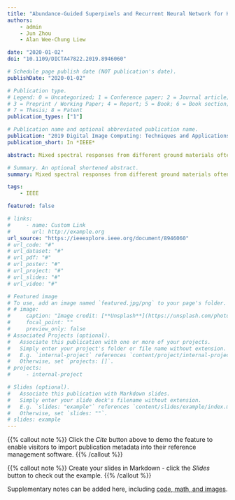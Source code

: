 ```yaml
---
title: "Abundance-Guided Superpixels and Recurrent Neural Network for Hyperspectral Image Classification"
authors:
    - admin
    - Jun Zhou
    - Alan Wee-Chung Liew

date: "2020-01-02"
doi: "10.1109/DICTA47822.2019.8946060"

# Schedule page publish date (NOT publication's date).
publishDate: "2020-01-02"

# Publication type.
# Legend: 0 = Uncategorized; 1 = Conference paper; 2 = Journal article;
# 3 = Preprint / Working Paper; 4 = Report; 5 = Book; 6 = Book section;
# 7 = Thesis; 8 = Patent
publication_types: ["1"]

# Publication name and optional abbreviated publication name.
publication: "2019 Digital Image Computing: Techniques and Applications (DICTA)"
publication_short: In *IEEE*

abstract: Mixed spectral responses from different ground materials often create confusions in complex remote sensing scenes and restrict classification performance. In this regard, unmixing approaches are being successfully carried out to decompose mixed pixels into a collection of spectral signatures. In this paper, we propose a method to integrate unmixing into a deep feature learning model in order to classify hyperspectral data. We propose to generate superpixels from the abundance estimations of the underlying materials of the image obtained from an unsupervised endmember extraction algorithm called vertex component analysis (VCA). The mean abundances of the superpixels are then used as features for a deep classifier. Our proposed deep model, formulated as a joint convolutional neural network and recurrent neural network, receives significant spectral-spatial information in the data to produce better and powerful features and achieve improved classification performance than several alternative methods.

# Summary. An optional shortened abstract.
summary: Mixed spectral responses from different ground materials often create confusions in complex remote sensing scenes and restrict classification performance. In this regard, unmixing approaches are being successfully carried out to decompose mixed pixels into a collection of spectral signatures. In this paper, we propose a method to integrate unmixing into a deep feature learning model in order to classify hyperspectral data. We propose to generate superpixels from the abundance estimations of the underlying materials of the image obtained from an unsupervised endmember extraction algorithm called vertex component analysis (VCA). The mean abundances of the superpixels are then used as features for a deep classifier. Our proposed deep model, formulated as a joint convolutional neural network and recurrent neural network, receives significant spectral-spatial information in the data to produce better and powerful features and achieve improved classification performance than several alternative methods.

tags:
    - IEEE

featured: false

# links:
#     - name: Custom Link
#       url: http://example.org
url_source: "https://ieeexplore.ieee.org/document/8946060"
# url_code: "#"
# url_dataset: "#"
# url_pdf: "#"
# url_poster: "#"
# url_project: "#"
# url_slides: "#"
# url_video: "#"

# Featured image
# To use, add an image named `featured.jpg/png` to your page's folder.
# # image:
#     caption: "Image credit: [**Unsplash**](https://unsplash.com/photos/pLCdAaMFLTE)"
#     focal_point: ""
#     preview_only: false
# Associated Projects (optional).
#   Associate this publication with one or more of your projects.
#   Simply enter your project's folder or file name without extension.
#   E.g. `internal-project` references `content/project/internal-project/index.md`.
#   Otherwise, set `projects: []`.
# projects:
#     - internal-project

# Slides (optional).
#   Associate this publication with Markdown slides.
#   Simply enter your slide deck's filename without extension.
#   E.g. `slides: "example"` references `content/slides/example/index.md`.
#   Otherwise, set `slides: ""`.
# slides: example
---
```


{{% callout note %}}
Click the _Cite_ button above to demo the feature to enable visitors to import publication metadata into their reference management software.
{{% /callout %}}

{{% callout note %}}
Create your slides in Markdown - click the _Slides_ button to check out the example.
{{% /callout %}}

Supplementary notes can be added here, including [code, math, and images](https://wowchemy.com/docs/writing-markdown-latex/).
